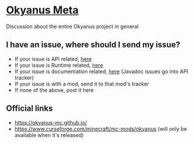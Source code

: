 # [Okyanus Meta](https://github.com/okyanus-mc/meta/issues)

Discussion about the entire Okyanus project in general

## I have an issue, where should I send my issue?

- If your issue is API related, [here](https://github.com/okyanus-mc/api/issues)
- If your issue is Runtime related, [here](https://github.com/okyanus-mc/runtime/issues)
- If your issue is documentation related, [here](https://github.com/okyanus-mc/okyanus-mc.github.io) 
  (Javadoc issues go into API tracker)
- If your issue is with a mod, send it to that mod's tracker
- If none of the above, post it here

## Official links

- https://okyanus-mc.github.io/
- https://www.curseforge.com/minecraft/mc-mods/okyanus (will only be available when it's released)
